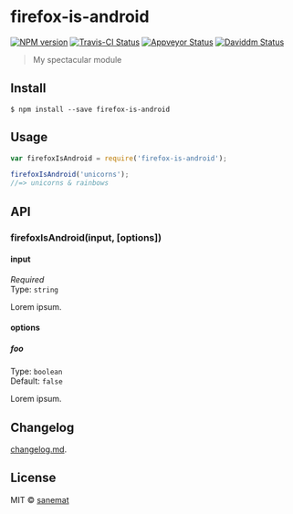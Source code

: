 # firefox-is-android

[![NPM version][npm-image]][npm-url] [![Travis-CI Status][travis-image]][travis-url] [![Appveyor Status][appveyor-image]][appveyor-url] [![Daviddm Status][daviddm-image]][daviddm-url]

> My spectacular module


## Install

```
$ npm install --save firefox-is-android
```


## Usage

```js
var firefoxIsAndroid = require('firefox-is-android');

firefoxIsAndroid('unicorns');
//=> unicorns & rainbows
```



## API

### firefoxIsAndroid(input, [options])

#### input

*Required*  
Type: `string`

Lorem ipsum.

#### options

##### foo

Type: `boolean`  
Default: `false`

Lorem ipsum.


## Changelog

[changelog.md](./changelog.md).


## License

MIT © [sanemat](http://sane.jp)


[travis-url]: https://travis-ci.org/sanemat/firefox-is-android
[travis-image]: https://img.shields.io/travis/sanemat/firefox-is-android/master.svg?style=flat-square&label=build%20%28linux%29
[appveyor-url]: https://ci.appveyor.com/project/sanemat/firefox-is-android/branch/master
[appveyor-image]: https://img.shields.io/appveyor/ci/sanemat/firefox-is-android/master.svg?style=flat-square&label=build%20%28windows%29
[npm-url]: https://npmjs.org/package/firefox-is-android
[npm-image]: https://img.shields.io/npm/v/firefox-is-android.svg?style=flat-square
[daviddm-url]: https://david-dm.org/sanemat/firefox-is-android
[daviddm-image]: https://img.shields.io/david/sanemat/firefox-is-android.svg?style=flat-square
